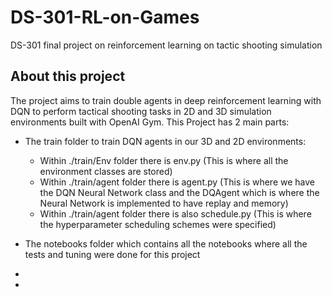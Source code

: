 # DS-301-RL-on-Games
DS-301 final project on reinforcement learning on tactic shooting simulation


## About this project
The project aims to train double agents in deep reinforcement learning with DQN to perform tactical shooting tasks in 2D and 3D simulation environments built with OpenAI Gym.
This Project has 2 main parts:
- The train folder to train DQN agents in our 3D and 2D environments:
    - Within ./train/Env folder there is env.py (This is where all the environment classes are stored)
    - Within ./train/agent folder there is agent.py (This is where we have the DQN Neural Network class and the DQAgent which is where the Neural Network is implemented to have replay and memory)
    - Within ./train/agent folder there is also schedule.py (This is where the hyperparameter scheduling schemes were specified)
- The notebooks folder which contains all the notebooks where all the tests and tuning were done for this project

- 
- 

